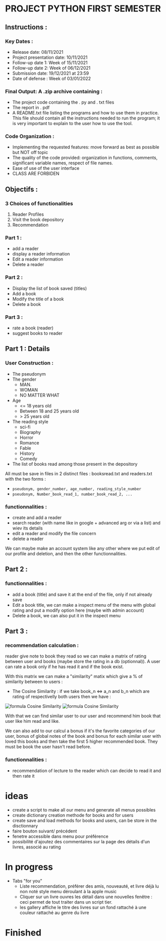 # PROJECT PYTHON FIRST SEMESTER

## Instructions :

### Key Dates :
- Release date: 08/11/2021
- Project presentation date: 10/11/2021 
- Follow-up date 1: Week of 15/11/2021 
- Follow-up date 2: Week of 06/12/2021 
- Submission date: 19/12/2021 at 23:59 
- Date of defense : Week of 03/01/2022

### Final Output: A .zip archive containing :
- The project code containing the . py and . txt files
- The report in . pdf
- A README.txt file listing the programs and how to use them in practice. This file should contain all the instructions needed to run the program; it is very important to explain to the user how to use the tool.

### Code Organization :
- Implementing the requested features: move forward as best as possible but NOT off topic
- The quality of the code provided: organization in functions, comments, significant variable names, respect of file names.
- Ease of use of the user interface
- CLASS ARE FORBIDEN

## Objectifs :

### 3 Choices of functionalities
1. Reader Profiles
2. Visit the book depository
3. Recommendation

### Part 1 :
- add a reader
- display a reader information
- Edit a reader information
- Delete a reader

### Part 2 :
- Display the list of book saved (titles)
- Add a book
- Modify the title of a book
- Delete a book

### Part 3 :
- rate a book (reader)
- suggest books to reader

## Part 1 : Details

### User Construction :

- The pseudonym
- The gender
    * MAN.
    * WOMAN
    * NO MATTER WHAT
- Age
    * <= 18 years old
    * Between 18 and 25 years old
    * \> 25 years old
- The reading style
    * sci-fi
    * Biography
    * Horror
    * Romance
    * Fable
    * History
    * Comedy
- The list of books read among those present in the depository

All must be save in files in 2 distinct files : booksread.txt and readers.txt with the two forms :
- ``pseudonym, gender_number, age_number, reading_style_number``
- ``pseudonym, Number_book_read_1, number_book_read_2, ...``

### functionnalities :

- create and add a reader
- search reader (with name like in google + advanced arg or via a list) and wiev its details
- edit a reader and modify the file concern
- delete a reader

We can maybe make an account system like any other where we put edit of our profile and deletion, and then the other functionnalities.

## Part 2 :

### functionnalities :

- add a book (title) and save it at the end of the file, only if not already save
- Edit a book title, we can make a inspect menu of the menu with global rating and put a modify option here (maybe with admin account)
- Delete a book, we can also put it in the inspect menu

## Part 3 :

### recommendation calculation :

reader give note to book they read so we can make a matrix of rating between user and books (maybe store the rating in a db (optionnal)). A user can rate a book only if he has read it and if the book exist.

With this matrix we can make a "similarity" matix which give a % of similarity between to users :
- The Cosine Similarity : if we take book_n <=> a_n and b_n which are rating of respectivelly both users then we have :

![formula Cosine Similarity](https://render.githubusercontent.com/render/math?math=E=\frac{Sum(a_i%20\times%20b_i)}{\sqrt{Sum(a_i^2)}%20\times%20\sqrt{Sum(b_i^2)}}) ![formula Cosine Similarity](https://render.githubusercontent.com/render/math?math=\color{white}E=\frac{Sum(a_i%20\times%20b_i)}{\sqrt{Sum(a_i^2)}%20\times%20\sqrt{Sum(b_i^2)}})

With that we can find similar user to our user and recommend him book that user like him read and like.

We can also add to our calcul a bonus if it's the favorite categories of our user, bonus of global notes of the book and bonus for each similar user with loved this books and then take the first 5 higher recommended book. They must be book the user hasn't read before.

### functionnalities :

- recommendation of lecture to the reader which can decide to read it and then rate it

# ideas

- create a script to make all our menu and generate all menus possibles
- create dictionary creation methode for books and for users
- create save and load methods for books and users, can be store in the disctionnary
- faire bouton suivant/ précédent
- fenetre accessible dans menu pour préférence
- possibilité d'ajoutez des commentaires sur la page des détails d'un livres, associé au rating

# In progress
- Tabs "for you"
    * Liste recommendation, préférer des amis, nouveauté, et livre déjà lu non noté style menu déroulant à la apple music
    - Cliquer sur un livre ouvres les détail dans une nouvelles fenêtre : ceci permet de tout traiter dans un script tier.
    - les gallery affiche le titre des livres sur un fond rattaché à une couleur rattaché au genre du livre

# Finished

